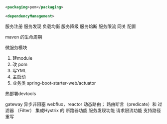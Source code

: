 ```xml
<packaging>pom</packaging> 

<dependencyManagement>
```

服务注册 服务发现 负载均衡 
服务降级 服务熔断 服务限流
网关 配置 

maven 的生命周期

微服务模块
  1. 建module
  2. 改 pom
  3. 写YML
  4. 主启动
  5. 业务类
spring-boot-starter-web/actuator

热部署devtools

gateway     异步非阻塞 webflux，reactor
动态路由；
路由断言（predicate）和 过滤器 （Filter）
集成Hystrix 的 断路器功能
服务发现功能
请求限流功能
支持路径重写




